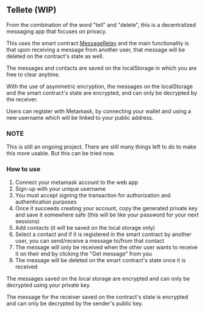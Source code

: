 ## Tellete (WIP)

From the combination of the word "tell" and "delete", this is a decentralized messaging app that focuses on privacy.

This uses the smart contract [MessageRelay](https://github.com/jethrocabaluna/tellete-contracts) and the main functionality is that upon receiving a message from another user, that message will be deleted on the contract's state as well.

The messages and contacts are saved on the localStorage in which you are free to clear anytime.

With the use of asymmetric encryption, the messages on the localStorage and the smart contract's state are encrypted, and can only be decrypted by the receiver.

Users can register with Metamask, by connecting your wallet and using a new username which will be linked to your public address.

### NOTE

This is still an ongoing project. There are still many things left to do to make this more usable. But this can be tried now.

### How to use

1. Connect your metamask account to the web app
2. Sign-up with your unique username
3. You must accept signing the transaction for authorization and authentication purposes
4. Once it succeeds creating your account, copy the generated private key and save it somewhere safe (this will be like your password for your next sessions)
5. Add contacts (it will be saved on the local storage only)
6. Select a contact and if it is registered in the smart contract by another user, you can send/receive a message to/from that contact
7. The message will only be received when the other user wants to receive it on their end by clicking the "Get message" from you
8. The message will be deleted on the smart contract's state once it is received

The messages saved on the local storage are encrypted and can only be decrypted using your private key.

The message for the receiver saved on the contract's state is encrypted and can only be decrypted by the sender's public key.
